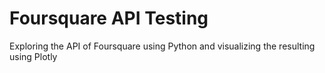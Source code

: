 # Foursquare API Testing

Exploring the API of Foursquare using Python and visualizing the resulting using Plotly
